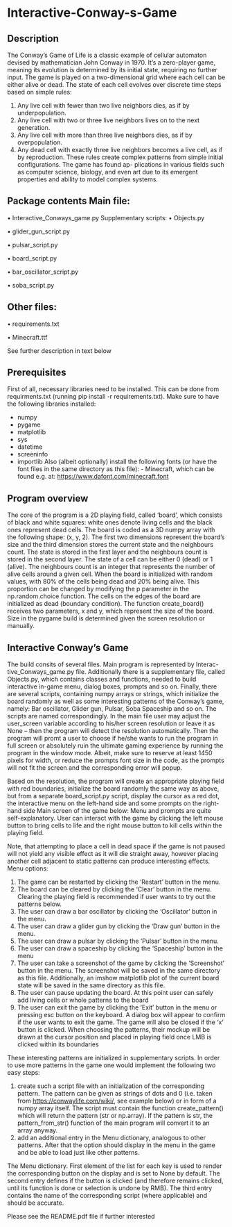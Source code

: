 # Interactive-Conway-s-Game

## Description

The Conway’s Game of Life is a classic example of cellular automaton devised by mathematician John Conway in 1970. It’s a zero-player game, meaning its evolution is determined by its initial state, requiring no further input. The game is played on a two-dimensional grid where each cell can be either alive or dead. The state of each cell evolves over discrete time steps based on simple rules:
1. Any live cell with fewer than two live neighbors dies, as if by underpopulation.
2. Any live cell with two or three live neighbors lives on to the next generation.
3. Any live cell with more than three live neighbors dies, as if by overpopulation.
4. Any dead cell with exactly three live neighbors becomes a live cell, as if by reproduction.
These rules create complex patterns from simple initial configurations. The game has found ap- plications in various fields such as computer science, biology, and even art due to its emergent properties and ability to model complex systems.
## Package contents Main file:
• Interactive_Conways_game.py
Supplementary scripts:
• Objects.py

• glider_gun_script.py

• pulsar_script.py

• board_script.py

• bar_oscillator_script.py

• soba_script.py 
## Other files: 
• requirements.txt

• Minecraft.ttf

See further description in text below
## Prerequisites
First of all, necessary libraries need to be installed. This can be done from requirments.txt (running pip install -r requirements.txt). Make sure to have the following libraries installed: 
- numpy
- pygame
- matplotlib
- sys 
- datetime 
- screeninfo
- importlib
Also (albeit optionally) install the following fonts (or have the font files in the same directory as this file): - Minecraft, which can be found e.g. at: https://www.dafont.com/minecraft.font
## Program overview
The core of the program is a 2D playing field, called ‘board’, which consists of black and white squares: white ones denote living cells and the black ones represent dead cells. The board is coded as a 3D numpy array with the following shape: (x, y, 2). The first two dimensions represent the board’s size and the third dimension stores the current state and the neighbours count. The state is stored in the first layer and the neighbours count is stored in the second layer. The state of a cell can be either 0 (dead) or 1 (alive). The neighbours count is an integer that represents the number of alive cells around a given cell. When the board is initialized with random values, with 80% of the cells being dead and 20% being alive. This proportion can be changed by modifying the p parameter in the np.random.choice function. The cells on the edges of the board are initialized as dead (boundary condition). The function create_board() receives two parameters, x and y, which represent the size of the board. Size in the pygame build is determined given the screen resolution or manually.


## Interactive Conway’s Game
The build consits of several files. Main program is represented by Interac- tive_Conways_game.py file. Additionally there is a supplementary file, called Objects.py, which contains classes and functions, needed to build interactive in-game menu, dialog boxes, prompts and so on. Finally, there are several scripts, containing numpy arrays or strings, which initialize the board randomly as well as some interesting patterns of the Conway’s game, namely: Bar oscillator, Glider gun, Pulsar, Soba Spaceship and so on. The scripts are named correspondingly. In the main file user may adjust the user_screen variable according to his/her screen resolution or leave it as None – then the program will detect the resolution automatically. Then the program will promt a user to choose if he/she wants to run the program in full screen or absolutely ruin the ultimate gaming experience by running the program in the window mode. Albeit, make sure to reserve at least 1450 pixels for width, or reduce the prompts font size in the code, as the prompts will not fit the screen and the corresponding error will popup.

Based on the resolution, the program will create an appropriate playing field with red boundaries, initialize the board randomly the same way as above, but from a separate board_script.py script, display the cursor as a red dot, the interactive menu on the left-hand side and some prompts on the right-hand side
Main screen of the game below:
Menu and prompts are quite self-explanatory. User can interact with the game by clicking the left mouse button to bring cells to life and the right mouse button to kill cells within the playing field.

Note, that attempting to place a cell in dead space if the game is not paused will not yield any visible effect as it will die straight away, however placing another cell adjacent to static patterns can produce interesting effects. Menu options: 
1. The game can be restarted by clicking the ‘Restart’ button in the menu.
2. The board can be cleared by clicking the ‘Clear’ button in the menu. Clearing the playing field is recommended if user wants to try out the patterns below.
3. The user can draw a bar oscillator by clicking the ‘Oscillator’ button in the menu.
4. The user can draw a glider gun by clicking the ‘Draw gun’ button in the menu.
5. The user can draw a pulsar by clicking the ‘Pulsar’ button in the menu.
6. The user can draw a spaceship by clicking the ‘Spaceship’ button in the menu
7. The user can take a screenshot of the game by clicking the ‘Screenshot’ button in the menu. The screenshot will be saved in the same directory as this file. Additionally, an imshow matplotlib plot of the current board state will be saved in the same directory as this file.
8. The user can pause updating the board. At this point user can safely add living cells or whole patterns to the board
9. The user can exit the game by clicking the ‘Exit’ button in the menu or pressing esc button on the keyboard. A dialog box will appear to confirm if the user wants to exit the game.
The game will also be closed if the ‘x’ button is clicked.
When choosing the patterns, their mockup will be drawn at the cursor position and placed in playing field once LMB is clicked within its boundaries

These interesting patterns are initialized in supplementary scripts. In order to use more patterns in the game one would implement the following two easy steps: 
1. create such a script file with an initialization of the corresponding pattern. The pattern can be given as strings of dots and 0 (i.e. taken from https://conwaylife.com/wiki/, see example below) or in form of a numpy array itself. The script must contain the function create_pattern() which will return the pattern (str or np.array). If the pattern is str, the pattern_from_str() function of the main program will convert it to an array anyway.
2. add an additional entry in the Menu dictionary, analogous to other patterns.
After that the option should display in the menu in the game and be able to load just like other patterns.

The Menu dictionary. First element of the list for each key is used to render the corresponding button on the display and is set to None by default. The second entry defines if the button is clicked (and therefore remains clicked, until its function is done or selection is undone by RMB). The third entry contains the name of the corresponding script (where applicable) and should be accurate.

Please see the README.pdf file if further interested

